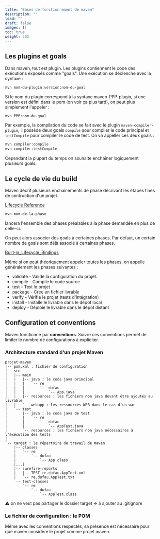 ```yaml
---
title: "Bases de fonctionnement de maven"
description: ""
lead: ""
draft: false
images: []
toc: true
weight: 203
---
```


## Les plugins et goals

Dans maven, tout est plugin.
Les plugins contiennent le code des exécutions exposés comme "goals".
Une exécution se déclenche avec la syntaxe :
```sh
mvn nom-du-plugin:version:nom-du-goal
```

Si le nom du plugin correspond à la syntaxe maven-PPP-plugin, si une version est défini dans le pom (on voir ça plus tard), on peut plus simplement l'appeler :
```sh
mvn PPP:nom-du-goal
```

Par exemple, la compilation du code se fait avec le plugin `maven-compiler-plugin`, il possède deux goals `compile` pour compiler le code principal et `testCompile` pour compiler le code de test. On va appeller ces deux goals :
```sh
mvn compiler:compile
mvn compiler:testCompile
``` 

Cependant la plupart du temps on souhaite enchaîner logiquement plusieurs goals.

## Le cycle de vie du build

Maven décrit plusieurs enchaînements de phase décrivant les étapes fines de contruction d'un projet.

[Lifecycle Reference](https://maven.apache.org/guides/introduction/introduction-to-the-lifecycle.html#lifecycle-reference)

```sh
mvn nom-de-la-phase
```
lancera l'ensemble des phases préalables à la phase demandée en plus de celle-ci.

On peut alors associer des goals à certaines phases.
Par défaut, un certain nombre de goals sont déjà associé à certaines phases. 

[Built-in_Lifecycle_Bindings](http://maven.apache.org/guides/introduction/introduction-to-the-lifecycle.html#Built-in_Lifecycle_Bindings)

Même si on peut théoriquement appeler toutes les phases, on appelle généralement les phases suivantes :

-  validate - Valide la configuration du projet.
-  compile - Compile le code source
-  test - Test le projet
-  package - Crée un fichier livrable
-  verify - Vérifie le projet (tests d'intégration)
-  install - Installe le livrable dans le dépot local
-  deploy - Déploie le livrable dans le dépot distant

## Configuration et conventions

Maven fonctionne par **conventions**.
Suivre ces conventions permet de limiter le nombre de configurations à expliciter.

### Architecture standard d'un projet Maven

```
projet-maven
|-- pom.xml : fichier de configuration
|-- src
|   |-- main
|   |   |-- java : le code java principal
|   |   |   `-- re
|   |   |       `-- dufau
|   |   |           `-- App.java
|   |   |-- resources : les fichiers non java devant être ajoutés au livrable
|   |   `-- webapp : les ressources WEB dans le cas d'un war
|   `-- test
|       |-- java : le code java de test
|       |   `-- re
|       |       `-- dufau
|       |           `-- AppTest.java
|       `-- resources : les fichiers non java nécessaires à l'éxécution des tests
|
`-- target : le répertoire de travail de maven
    |-- classes
    |   `-- re
    |       `-- dufau
    |           `-- App.class
    [...]
    |-- surefire-reports
    |   |-- TEST-re.dufau.AppTest.xml
    |   `-- re.dufau.AppTest.txt
    `-- test-classes
        `-- re
            `-- dufau
                `-- AppTest.class
```

:warning: on ne veut pas partager le dossier target => à ajouter au .gitignore


### Le fichier de configuration : le POM

Même avec les conventions respectés, sa présence est nécessaire pour que maven considère le projet comme projet maven.



